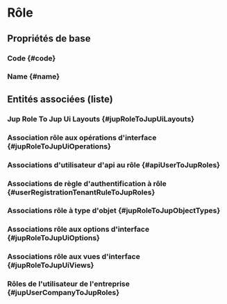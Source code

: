 # Rôle



## Propriétés de base

### Code {#code}
        

### Name {#name}
        




## Entités associées (liste)

###  Jup Role To Jup Ui Layouts {#jupRoleToJupUiLayouts}
        

### Association rôle aux opérations d'interface {#jupRoleToJupUiOperations}
        

### Associations d'utilisateur d'api au rôle {#apiUserToJupRoles}
        

### Associations de règle d'authentification à rôle {#userRegistrationTenantRuleToJupRoles}
        

### Associations rôle à type d'objet {#jupRoleToJupObjectTypes}
        

### Associations rôle aux options d'interface {#jupRoleToJupUiOptions}
        

### Associations rôle aux vues d'interface {#jupRoleToJupUiViews}
        

### Rôles de l'utilisateur de l'entreprise {#jupUserCompanyToJupRoles}
        




<!--- THIS FILE IS GENERATED PLEASE DO NOT EDIT IT DIRECTLY --->

